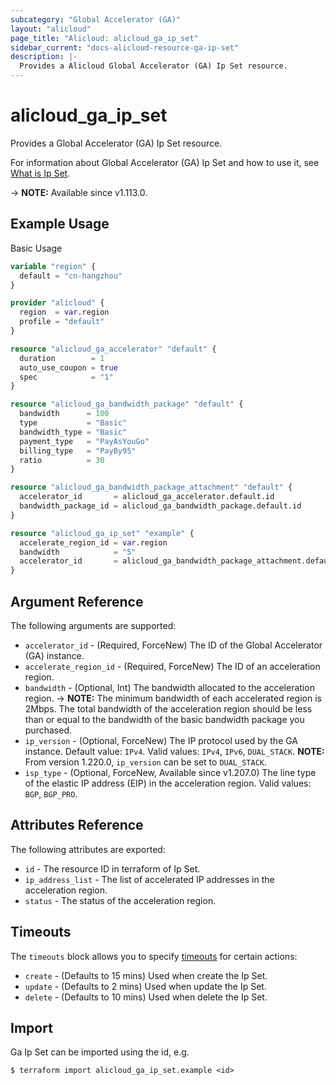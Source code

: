 ```yaml
---
subcategory: "Global Accelerator (GA)"
layout: "alicloud"
page_title: "Alicloud: alicloud_ga_ip_set"
sidebar_current: "docs-alicloud-resource-ga-ip-set"
description: |-
  Provides a Alicloud Global Accelerator (GA) Ip Set resource.
---
```


# alicloud_ga_ip_set

Provides a Global Accelerator (GA) Ip Set resource.

For information about Global Accelerator (GA) Ip Set and how to use it, see [What is Ip Set](https://www.alibabacloud.com/help/en/global-accelerator/latest/api-ga-2019-11-20-createipsets).

-> **NOTE:** Available since v1.113.0.

## Example Usage

Basic Usage

```terraform
variable "region" {
  default = "cn-hangzhou"
}

provider "alicloud" {
  region  = var.region
  profile = "default"
}

resource "alicloud_ga_accelerator" "default" {
  duration        = 1
  auto_use_coupon = true
  spec            = "1"
}

resource "alicloud_ga_bandwidth_package" "default" {
  bandwidth      = 100
  type           = "Basic"
  bandwidth_type = "Basic"
  payment_type   = "PayAsYouGo"
  billing_type   = "PayBy95"
  ratio          = 30
}

resource "alicloud_ga_bandwidth_package_attachment" "default" {
  accelerator_id       = alicloud_ga_accelerator.default.id
  bandwidth_package_id = alicloud_ga_bandwidth_package.default.id
}

resource "alicloud_ga_ip_set" "example" {
  accelerate_region_id = var.region
  bandwidth            = "5"
  accelerator_id       = alicloud_ga_bandwidth_package_attachment.default.accelerator_id
}
```

## Argument Reference

The following arguments are supported:

* `accelerator_id` - (Required, ForceNew) The ID of the Global Accelerator (GA) instance.
* `accelerate_region_id` - (Required, ForceNew) The ID of an acceleration region.
* `bandwidth` - (Optional, Int) The bandwidth allocated to the acceleration region.
-> **NOTE:** The minimum bandwidth of each accelerated region is 2Mbps. The total bandwidth of the acceleration region should be less than or equal to the bandwidth of the basic bandwidth package you purchased.
* `ip_version` - (Optional, ForceNew) The IP protocol used by the GA instance. Default value: `IPv4`. Valid values: `IPv4`, `IPv6`, `DUAL_STACK`. **NOTE:** From version 1.220.0, `ip_version` can be set to `DUAL_STACK`.
* `isp_type` - (Optional, ForceNew, Available since v1.207.0) The line type of the elastic IP address (EIP) in the acceleration region. Valid values: `BGP`, `BGP_PRO`.

## Attributes Reference

The following attributes are exported:

* `id` - The resource ID in terraform of Ip Set.
* `ip_address_list` - The list of accelerated IP addresses in the acceleration region.
* `status` -  The status of the acceleration region.

## Timeouts

The `timeouts` block allows you to specify [timeouts](https://www.terraform.io/docs/configuration-0-11/resources.html#timeouts) for certain actions:

* `create` - (Defaults to 15 mins) Used when create the Ip Set.
* `update` - (Defaults to 2 mins) Used when update the Ip Set.
* `delete` - (Defaults to 10 mins) Used when delete the Ip Set.

## Import

Ga Ip Set can be imported using the id, e.g.

```shell
$ terraform import alicloud_ga_ip_set.example <id>
```
